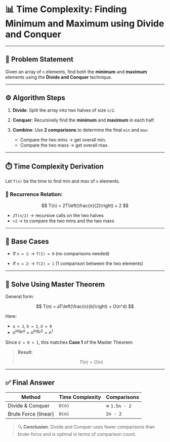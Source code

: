 # 📊 Time Complexity: Finding Minimum and Maximum using Divide and Conquer

---

## 🧠 Problem Statement

Given an array of `n` elements, find both the **minimum** and **maximum** elements using the **Divide and Conquer** technique.

---

## ⚙️ Algorithm Steps

1. **Divide**:
   Split the array into two halves of size `n/2`.

2. **Conquer**:
   Recursively find the **minimum** and **maximum** in each half.

3. **Combine**:
   Use **2 comparisons** to determine the final `min` and `max`:

   * Compare the two mins → get overall min.
   * Compare the two maxs → get overall max.

---

## ⏱️ Time Complexity Derivation

Let `T(n)` be the time to find min and max of `n` elements.

### 🧮 Recurrence Relation:

$$
T(n) = 2T\left(\frac{n}{2}\right) + 2
$$

* `2T(n/2)` → recursive calls on the two halves
* `+2` → to compare the two mins and the two maxs

---

## 🧾 Base Cases

* If `n = 1`:
  → `T(1) = 0` (no comparisons needed)

* If `n = 2`:
  → `T(2) = 1` (1 comparison between the two elements)

---

## 📐 Solve Using Master Theorem

General form:

$$
T(n) = aT\left(\frac{n}{b}\right) + O(n^d)
$$

Here:

* `a = 2`, `b = 2`, `d = 0`
* $n^{\log_b a} = n^{\log_2 2} = n^1$

Since `d = 0 < 1`, this matches **Case 1** of the Master Theorem:

> **Result**:
>
> $$
> T(n) = O(n)
> $$

---

## ✅ Final Answer

| Method               | Time Complexity | Comparisons  |
| -------------------- | --------------- | ------------ |
| Divide & Conquer     | `O(n)`          | ≈ `1.5n - 2` |
| Brute Force (linear) | `O(n)`          | `2n - 2`     |

> 🔍 **Conclusion**:
> Divide and Conquer uses fewer comparisons than brute-force and is optimal in terms of comparison count.
